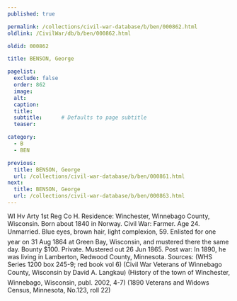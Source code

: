 ```yaml
---
published: true

permalink: /collections/civil-war-database/b/ben/000862.html
oldlink: /CivilWar/db/b/ben/000862.html

oldid: 000862

title: BENSON, George

pagelist:
  exclude: false
  order: 862
  image: 
  alt:
  caption:
  title:
  subtitle:      # Defaults to page subtitle
  teaser:

category: 
  - B 
  - BEN

previous:
  title: BENSON, George
  url: /collections/civil-war-database/b/ben/000861.html  
next:
  title: BENSON, George
  url: /collections/civil-war-database/b/ben/000863.html   
---
```

WI Hv Arty 1st Reg Co H. Residence: Winchester, Winnebago County, Wisconsin. Born about 1840 in Norway. Civil War: Farmer. Age 24. Unmarried. Blue eyes, brown hair, light complexion, 5&#146;9&#148;. Enlisted for one year on 31 Aug 1864 at Green Bay, Wisconsin, and mustered there the same day. Bounty $100. Private. Mustered out 26 Jun 1865. Post war: In 1890, he was living in Lamberton, Redwood County, Minnesota. Sources: (WHS Series 1200 box 245-9; red book vol 6) (Civil War Veterans of Winnebago County, Wisconsin&#148; by David A. Langkau) (History of the town of Winchester, Winnebago, Wisconsin, publ. 2002, 4-7) (1890 Veterans and Widows Census, Minnesota, No.123, roll 22)